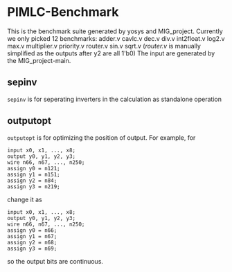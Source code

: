 # PIMLC-Benchmark
This is the benchmark suite generated by yosys and MIG\_project. 
Currently we only picked 12 benchmarks: adder.v  cavlc.v dec.v  div.v  int2float.v  log2.v  max.v  multiplier.v  priority.v  router.v  sin.v  sqrt.v
(*router.v* is manually simplified as the outputs after y2 are all 1'b0)
The input are generated by the MIG\_project-main.

## sepinv
`sepinv` is for seperating inverters in the calculation as standalone operation

## outputopt
`outputopt` is for optimizing the position of output.
For example, for
```
input x0, x1, ..., x8;
output y0, y1, y2, y3;
wire n66, n67, ..., n250;
assign y0 = n121;
assign y1 = n151;
assign y2 = n84;
assign y3 = n219;
```
change it as

```
input x0, x1, ..., x8;
output y0, y1, y2, y3;
wire n66, n67, ..., n250;
assign y0 = n66;
assign y1 = n67;
assign y2 = n68;
assign y3 = n69;
```
so the output bits are continuous.

